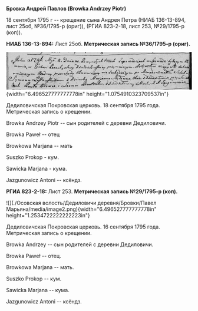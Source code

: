 **Бровка Андрей Павлов (Browka Andrzey Piotr)**

18 сентября 1795 г -- крещение сына Андрея Петра (НИАБ 136-13-894, лист
25об, №36/1795-р (ориг)), (РГИА 823-2-18, лист 253, №29/1795-р (коп)).

**НИАБ 136-13-894:** Лист 25об. **Метрическая запись №36/1795-р
(ориг).**

![](./media/03b745cfe6e3eb36049dacce6f7e3b3dcd09878c.png){width="6.496527777777778in"
height="1.0754910323709537in"}

Дедиловичская Покровская церковь. 18 сентября 1795 года. Метрическая
запись о крещении.

Browka Andrzey Piotr -- сын родителей с деревни Дедиловичи.

Browka Paweł -- отец

Browkowa Marjana -- мать

Suszko Prokop - кум.

Sawicka Marjana - кума.

Jazgunowicz Antoni -- ксёндз.

**РГИА 823-2-18:** Лист 253. **Метрическая запись №29/1795-р (коп).**

![](./Осовская волость/Дедиловичи деревня/Бровки/Павел Марьяна/media/image2.png){width="6.496527777777778in"
height="1.2534722222222223in"}

Дедиловичская Покровская церковь. 16 сентября 1795 года. Метрическая
запись о крещении.

Browka Andrzey -- сын родителей с деревни Дедиловичи.

Browka Paweł -- отец.

Browkowa Marjana -- мать.

Suszko Prokop -- кум.

Sawicka Marjana -- кума.

Jazgunowicz Antoni -- ксёндз.
